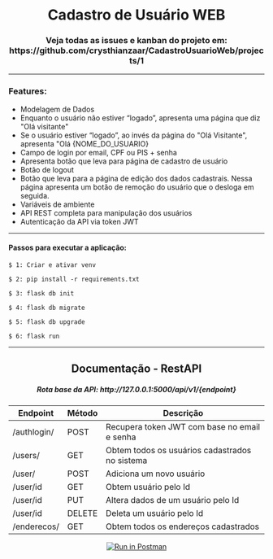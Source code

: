 <H1 align=center> Cadastro de Usuário WEB </H1>

<H3 align=center> Veja todas as issues e kanban do projeto em: https://github.com/crysthianzaar/CadastroUsuarioWeb/projects/1 </H3>

---
### Features:
- Modelagem de Dados
-  Enquanto o usuário não estiver “logado”, apresenta uma página que diz "Olá
visitante"
- Se o usuário estiver “logado”, ao invés da página do "Olá Visitante", apresenta
"Olá {NOME_DO_USUARIO}
- Campo de login por email, CPF ou PIS + senha
- Apresenta botão que leva para página de cadastro de usuário
- Botão de logout
- Botão que leva para a página de edição dos dados cadastrais. Nessa
página apresenta um botão de remoção do usuário que o desloga em
seguida.
- Variáveis de ambiente
- API REST completa para manipulação dos usuários
- Autenticação da API via token JWT

---

#### 	Passos para executar a aplicação:
`$ 1: Criar e ativar venv`

`$ 2: pip install -r requirements.txt`

`$ 3: flask db init`

`$ 4: flask db migrate`

`$ 5: flask db upgrade`

`$ 6: flask run`

---
<div align=center>
  
<H2 > Documentação - RestAPI </H2>
<h5> Rota base da API:  http://127.0.0.1:5000/api/v1/{endpoint} </h5>

Endpoint  | Método | Descrição
------------- | ------------- | -------------
/authlogin/  | POST | Recupera token JWT com base no email e senha 
/users/  | GET | Obtem todos os usuários cadastrados no sistema
/user/ | POST | Adiciona um novo usuário
/user/id | GET | Obtem usuário pelo Id
/user/id | PUT | Altera dados de um usuário pelo Id
/user/id | DELETE | Deleta um usuário pelo Id
/enderecos/ |GET | Obtem todos os endereços cadastrados
  
  
   [![Run in Postman](https://run.pstmn.io/button.svg)](https://app.getpostman.com/run-collection/1ba2ece2b373d108bb7f?action=collection%2Fimport)
 </div>
 
